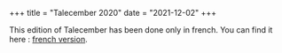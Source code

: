 +++
title = "Talecember 2020"
date = "2021-12-02"
+++

This edition of Talecember has been done only in french.
You can find it here : [french version](@/2020/_index.md).

